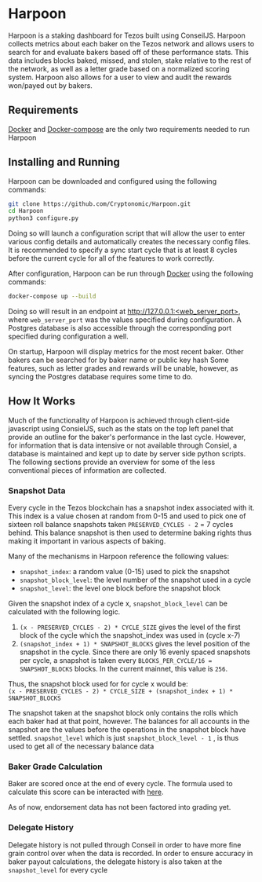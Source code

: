 # Harpoon

Harpoon is a staking dashboard for Tezos built using ConseilJS. Harpoon collects metrics about each baker on the Tezos network and allows users to search for and evaluate bakers based off of these performance stats. This data includes blocks baked, missed, and stolen, stake relative to the rest of the network, as well as a letter grade based on a normalized scoring system. Harpoon also allows for a user to view and audit the rewards won/payed out by bakers.

## Requirements

[Docker](https://docs.docker.com/engine/install/) and [Docker-compose](https://docs.docker.com/compose/install/) are the only two requirements needed to run Harpoon

## Installing and Running

Harpoon can be downloaded and configured using the following commands:

```bash
git clone https://github.com/Cryptonomic/Harpoon.git
cd Harpoon
python3 configure.py
```

Doing so will launch a configuration script that will allow the user to enter various config details and automatically creates the necessary config files. It is recommended to specify a sync start cycle that is at least 8 cycles before the current cycle for all of the features to work correctly.

After configuration, Harpoon can be run through [Docker](https://docs.docker.com/engine/install/) using the following commands:

```bash
docker-compose up --build
```

Doing so will result in an endpoint at http://127.0.0.1:<web_server_port>, where `web_server_port` was the values specified during configuration. A Postgres database is also accessible through the corresponding port specified during configuration a well.

On startup, Harpoon will display metrics for the most recent baker. Other bakers can be searched for by baker name or public key hash
Some features, such as letter grades and rewards will be unable, however, as syncing the Postgres database requires some time to do.

## How It Works

Much of the functionality of Harpoon is achieved through client-side javascript using ConsielJS, such as the stats on the top left panel that provide an outline for the baker's performance in the last cycle. However, for information that is data intensive or not available through Consiel, a database is maintained and kept up to date by server side python scripts. The following sections provide an overview for some of the less conventional pieces of information are collected.

### Snapshot Data

Every cycle in the Tezos blockchain has a snapshot index associated with it. This index is a value chosen at random from 0-15 and used to pick one of sixteen roll balance snapshots taken `PRESERVED_CYCLES - 2` = 7 cycles behind. This balance snapshot is then used to determine baking rights thus making it important in various aspects of baking.

Many of the mechanisms in Harpoon reference the following values:

- `snapshot_index`: a random value (0-15) used to pick the snapshot
- `snapshot_block_level`: the level number of the snapshot used in a cycle
- `snapshot_level`: the level one block before the snapshot block

Given the snapshot index of a cycle x, `snapshot_block_level` can be calculated with the following logic.

1. `(x - PRESERVED_CYCLES - 2) * CYCLE_SIZE` gives the level of the first block of the cycle which the snapshot_index was used in (cycle x-7)
2. `(snapshot_index + 1) * SNAPSHOT_BLOCKS` gives the level position of the snapshot in the cycle. Since there are only 16 evenly spaced snapshots per cycle, a snapshot is taken every `BLOCKS_PER_CYCLE/16 = SNAPSHOT_BLOCKS` blocks. In the current mainnet, this value is `256`.

Thus, the snapshot block used for for cycle x would be:  
`(x - PRESERVED_CYCLES - 2) * CYCLE_SIZE + (snapshot_index + 1) * SNAPSHOT_BLOCKS`

The snapshot taken at the snapshot block only contains the rolls which each baker had at that point, however. The balances for all accounts in the snapshot are the values before the operations in the snapshot block have settled. `snapshot_level` which is just `snapshot_block_level - 1` , is thus used to get all of the necessary balance data

### Baker Grade Calculation

Baker are scored once at the end of every cycle. The formula used to calculate this score can be interacted with [here](https://www.desmos.com/calculator/p419kfvxpk).

As of now, endorsement data has not been factored into grading yet.

### Delegate History

Delegate history is not pulled through Conseil in order to have more fine grain control over when the data is recorded. In order to ensure accuracy in baker payout calculations, the delegate history is also taken at the `snapshot_level` for every cycle
